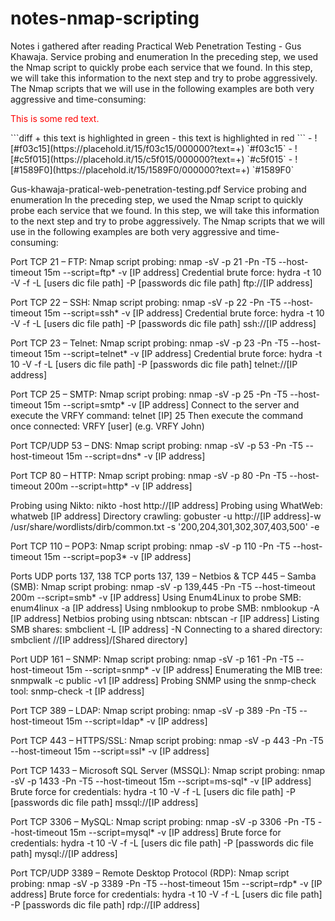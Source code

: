 # notes-nmap-scripting
Notes i gathered after reading Practical Web Penetration Testing - Gus Khawaja. Service probing and enumeration In the preceding step, we used the Nmap script to quickly probe each service that we found. In this step, we will take this information to the next step and try to probe aggressively. The Nmap scripts that we will use in the following examples are both very aggressive and time-consuming: 

<p style='color:red'>This is some red text.</p>
```diff
+ this text is highlighted in green
- this text is highlighted in red
```
- ![#f03c15](https://placehold.it/15/f03c15/000000?text=+) `#f03c15`
- ![#c5f015](https://placehold.it/15/c5f015/000000?text=+) `#c5f015`
- ![#1589F0](https://placehold.it/15/1589F0/000000?text=+) `#1589F0`


Gus-khawaja-pratical-web-penetration-testing.pdf
Service probing and enumeration In the preceding step, we used the Nmap script to quickly probe each service that we found. In this step, we will take this information to the next step and try to probe aggressively. The Nmap scripts that we will use in the following examples are both very aggressive and time-consuming: 

Port TCP 21 – FTP: Nmap script probing: nmap -sV -p 21 -Pn -T5 --host-timeout 15m --script=ftp* -v [IP address] 
Credential brute force: hydra -t 10 -V -f -L [users dic file path] -P [passwords dic file path] ftp://[IP address] 

Port TCP 22 – SSH: Nmap script probing: nmap -sV -p 22 -Pn -T5 --host-timeout 15m --script=ssh* -v [IP address] 
Credential brute force: hydra -t 10 -V -f -L [users dic file path] -P [passwords dic file path] ssh://[IP address] 

Port TCP 23 – Telnet: Nmap script probing: nmap -sV -p 23 -Pn -T5 --host-timeout 15m --script=telnet* -v [IP address] 
Credential brute force: hydra -t 10 -V -f -L [users dic file path] -P [passwords dic file path] telnet://[IP address]

Port TCP 25 – SMTP: Nmap script probing: nmap -sV -p 25 -Pn -T5 --host-timeout 15m --script=smtp* -v [IP address] 
Connect to the server and execute the VRFY command: telnet [IP] 25 Then execute the command once connected: VRFY [user] (e.g. VRFY John) 

Port TCP/UDP 53 – DNS: Nmap script probing: nmap -sV -p 53 -Pn -T5 --host-timeout 15m --script=dns* -v [IP address] 

Port TCP 80 – HTTP: Nmap script probing: nmap -sV -p 80 -Pn -T5 --host-timeout 200m --script=http* -v [IP address] 

Probing using Nikto: nikto -host http://[IP address] 
Probing using WhatWeb: whatweb [IP address] 
Directory crawling: gobuster -u http://[IP address]-w /usr/share/wordlists/dirb/common.txt -s '200,204,301,302,307,403,500' -e 

Port TCP 110 – POP3: Nmap script probing: nmap -sV -p 110 -Pn -T5 --host-timeout 15m --script=pop3* -v [IP address] 

Ports UDP ports 137, 138 TCP ports 137, 139 – Netbios & TCP 445 – 
Samba (SMB): Nmap script probing: nmap -sV -p 139,445 -Pn -T5 --host-timeout 200m --script=smb* -v [IP address] 
Using Enum4Linux to probe SMB: enum4linux -a [IP address] 
Using nmblookup to probe SMB: nmblookup -A [IP address] 
Netbios probing using nbtscan: nbtscan -r [IP address] 
Listing SMB shares: smbclient -L [IP address] -N Connecting to a shared directory: smbclient //[IP address]/[Shared directory] 

Port UDP 161 – SNMP: Nmap script probing: nmap -sV -p 161 -Pn -T5 --host-timeout 15m --script=snmp* -v [IP address] 
Enumerating the MIB tree: snmpwalk -c public -v1 [IP address] 
Probing SNMP using the snmp-check tool: snmp-check -t [IP address] 

Port TCP 389 – LDAP: Nmap script probing: nmap -sV -p 389 -Pn -T5 --host-timeout 15m --script=ldap* -v [IP address] 

Port TCP 443 – HTTPS/SSL: Nmap script probing: nmap -sV -p 443 -Pn -T5 --host-timeout 15m --script=ssl* -v [IP address] 

Port TCP 1433 – Microsoft SQL Server (MSSQL): Nmap script probing: nmap -sV -p 1433 -Pn -T5 --host-timeout 15m --script=ms-sql* -v [IP address] 
Brute force for credentials: hydra -t 10 -V -f -L [users dic file path] -P [passwords dic file path] mssql://[IP address] 

Port TCP 3306 – MySQL: Nmap script probing: nmap -sV -p 3306 -Pn -T5 --host-timeout 15m --script=mysql* -v [IP address] 
Brute force for credentials: hydra -t 10 -V -f -L [users dic file path] -P [passwords dic file path] mysql://[IP address] 

Port TCP/UDP 3389 – Remote Desktop Protocol (RDP): Nmap script probing: nmap -sV -p 3389 -Pn -T5 --host-timeout 15m --script=rdp* -v [IP address] 
Brute force for credentials: hydra -t 10 -V -f -L [users dic file path] -P [passwords dic file path] rdp://[IP address]
